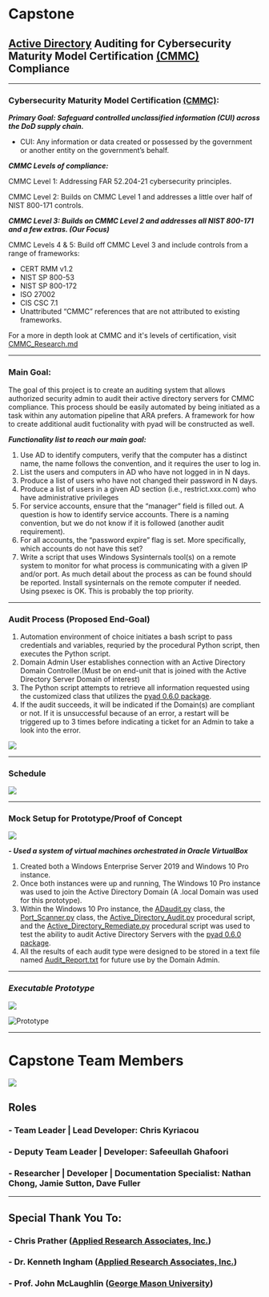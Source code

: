 # Capstone
## **[Active Directory](https://docs.microsoft.com/en-us/windows-server/identity/ad-ds/get-started/virtual-dc/active-directory-domain-services-overview) Auditing for Cybersecurity Maturity Model Certification [(CMMC)](https://cybersecurity.att.com/blogs/security-essentials/what-is-cmmc-compliance) Compliance** ##

_________________________________________________________________________________________________________________________________________________________________________________

### **Cybersecurity Maturity Model Certification [(CMMC)](https://cybersecurity.att.com/blogs/security-essentials/what-is-cmmc-compliance):**

***Primary Goal: Safeguard controlled unclassified information (CUI) across the DoD supply chain.***

- CUI: Any information or data created or possessed by the government or another entity on the government’s behalf.
  
***CMMC Levels of compliance:***

CMMC Level 1: Addressing FAR 52.204-21 cybersecurity principles.

CMMC Level 2: Builds on CMMC Level 1 and addresses a little over half of NIST 800-171 controls.

***CMMC Level 3: Builds on CMMC Level 2 and addresses all NIST 800-171 and a few extras. (Our Focus)***

CMMC Levels 4 & 5: Build off CMMC Level 3 and include controls from a range of frameworks:
- CERT RMM v1.2
- NIST SP 800-53
- NIST SP 800-172
- ISO 27002
- CIS CSC 7.1
- Unattributed “CMMC” references that are not attributed to existing frameworks.

For a more in depth look at CMMC and it's levels of certification, visit [CMMC_Research.md](Docs/CMMC_Research.md)
_________________________________________________________________________________________________________________________________________________________________________________

### **Main Goal:**

The goal of this project is to create an auditing system that allows authorized security admin 
to audit their active directory servers for CMMC compliance. This process should be easily automated by being initiated as a task within any automation pipeline
that ARA prefers. A framework for how to create additional audit fuctionality with pyad will be constructed as well.

***Functionality list to reach our main goal:***
1. Use AD to identify computers, verify that the computer has a distinct name, the name follows the convention, and it requires the user to log in.
2. List the users and computers in AD who have not logged in in N days.
3. Produce a list of users who have not changed their password in N days.
4. Produce a list of users in a given AD section (i.e., restrict.xxx.com) who have administrative privileges
5. For service accounts, ensure that the “manager” field is filled out.  A question is how to identify service accounts.  There is a naming convention, but we do not know if it is followed (another audit requirement).
6. For all accounts, the “password expire” flag is set.  More specifically, which accounts do not have this set?
7. Write a script that uses Windows Sysinternals tool(s) on a remote system to monitor for what process is communicating with a given IP and/or port.  As much detail about the process as can be found should be reported.  Install sysinternals on the remote computer if needed.  Using psexec is OK.  This is probably the top priority.

_________________________________________________________________________________________________________________________________________________________________________________

### **Audit Process (Proposed End-Goal)**

1. Automation environment of choice initiates a bash script to pass credentials and variables, requried by the procedural Python script, then executes the Python script.
2. Domain Admin User establishes connection with an Active Directory Domain Controller.(Must be on end-unit that is joined with the Active Directory Server Domain of interest)
3. The Python script attempts to retrieve all information requested using the customized class that utilizes the [pyad 0.6.0 package](https://pypi.org/project/pyad/).
4. If the audit succeeds, it will be indicated if the Domain(s) are compliant or not. If it is unsuccessful because of an error, a restart will be triggered up to 3 times before indicating a ticket for an Admin to take a look into the error. 

![](Diagrams/Desired_Process_HD.PNG)

________________________________________________________________________________________________________________________________________________________________________________
### **Schedule** ###


![](Photos_Gifs/IT_493_Schedule.PNG)

________________________________________________________________________________________________________________________________________________________________________________
### **Mock Setup for Prototype/Proof of Concept**

![](Diagrams/Prototype_process_diagram.png)

***- Used a system of virtual machines orchestrated in Oracle VirtualBox***
1. Created both a Windows Enterprise Server 2019 and Windows 10 Pro instance.
2. Once both instances were up and running, The Windows 10 Pro instance was used to join the Active Directory Domain (A .local Domain was used for this prototype).
3. Within the Windows 10 Pro instance, the [ADaudit.py](Scripts/ADaudit.py) class, the [Port_Scanner.py](Scripts/Port_Scanner.py) class, the [Active_Directory_Audit.py](Scripts/Active_Directory_Audit.py) procedural script, and the [Active_Directory_Remediate.py](Scripts/Active_Directory_Remediate.py) procedural script was used to test the ability to audit Active Directory Servers with the [pyad 0.6.0 package](https://pypi.org/project/pyad/).
4. All the results of each audit type were designed to be stored in a text file named [Audit_Report.txt](Scripts/Audit_Report.txt) for future use by the Domain Admin.

_________________________________________________________________________________________________________________________________________________________________________________

### ***Executable Prototype***

![](Photos_Gifs/PC_to_AD.png)

![Prototype](Photos_Gifs/pyad_proof_of_concept_8.gif)

_________________________________________________________________________________________________________________________________________________________________________________

# Capstone Team Members #

![](Photos_Gifs/Alpha_Team_4.PNG)

## Roles ##
### - Team Leader | Lead Developer: Chris Kyriacou ###
### - Deputy Team Leader | Developer: Safeeullah Ghafoori ###
### - Researcher | Developer | Documentation Specialist: Nathan Chong, Jamie Sutton, Dave Fuller ###

________________________________________________________________________________________________________________________________________________________________________________

## Special Thank You To: ##

### - Chris Prather ([Applied Research Associates, Inc.](https://www.ara.com/)) ###

### - Dr. Kenneth Ingham ([Applied Research Associates, Inc.](https://www.ara.com/)) ###

### - Prof. John McLaughlin ([George Mason University](https://www2.gmu.edu/)) ###
